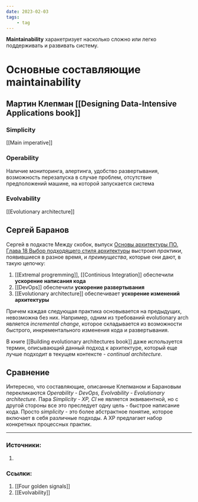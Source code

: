 ```yaml
---
date: 2023-02-03
tags:
    - tag
---
```


**Maintainability** харакетризует насколько сложно или легко поддерживать и развивать систему.

# Основные составляющие maintainability

## Мартин Клепман [[Designing Data-Intensive Applications book]]

### Simplicity

[[Main imperative]]

### Operability

Наличие мониторинга, алертинга, удобство развертывания, возможность перезапуска в случае проблем, отсутствие предположений машине, на которой запускается система

### Evolvability

[[Evolutionary architecture]]

## Сергей Баранов

Сергей в подкасте Между скобок, выпуск [Основы архитектуры ПО. Глава 18 Выбор подходящего стиля архитектуры](https://youtu.be/ES0TRVZxA_Y) выстроил *практики*, появившиеся в разное время, и *преимущества*, которые они дают, в такую цепочку:

1. [[Extremal progremming]], [[Continious Integration]] обеспечили **ускорение написания кода**
1. [[DevOps]] обеспечили **ускорение развертывания**
1. [[Evolutionary architecture]] обеспечивает **ускорение изменений архитектуры**

Причем каждая следующая практика основывается на предыдущих, невозможна без них. Например, одним из требований evolutionary arch является *incremental change*, которое складывается из возможности быстрого, инкрементального изменения кода и развертывания.

В книге [[Building evolutionary architectures book]] даже используется термин, описывающий данный подход к архитектуре, который еще лучше подходит в текущем контексте - *continual architecture*.

## Сравнение

Интересно, что составляющие, описанные Клепманом и Барановым перекликаются *Operability - DevOps, Evolvability - Evolutionary architecture*. Пара *Simplicity - XP, CI* не является эквиваентной, но с другой стороны все это преследует одну цель - быстрое написание кода. Просто *simplicity* - это более абстрактное понятие, которое включает в себя различные подходы. А XP предлагает набор конкретных процессных практик.


---

### Источники:
1. 

### Ссылки:
1. [[Four golden signals]]
1. [[Evolvability]]